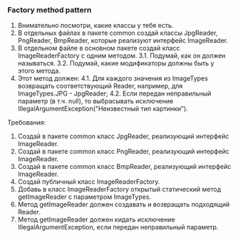 
### Factory method pattern

1. Внимательно посмотри, какие классы у тебя есть.
2. В отдельных файлах в пакете common создай классы JpgReader, PngReader, BmpReader, которые реализуют интерфейс ImageReader.
3. В отдельном файле в основном пакете создай класс ImageReaderFactory с одним методом.
3.1. Подумай, как он должен называться.
3.2. Подумай, какие модификаторы должны быть у этого метода.
4. Этот метод должен:
4.1. Для каждого значения из ImageTypes возвращать соответствующий Reader, например, для ImageTypes.JPG - JpgReader;
4.2. Если передан неправильный параметр (в т.ч. null), то выбрасывать исключение IllegalArgumentException(&quot;Неизвестный тип картинки&quot;).


Требования:
1.	Создай в пакете common класс JpgReader, реализующий интерфейс ImageReader.
2.	Создай в пакете common класс PngReader, реализующий интерфейс ImageReader.
3.	Создай в пакете common класс BmpReader, реализующий интерфейс ImageReader.
4.	Создай публичный класс ImageReaderFactory.
5.	Добавь в класс ImageReaderFactory открытый статический метод getImageReader с параметром ImageTypes.
6.	Метод getImageReader должен создавать и возвращать подходящий Reader.
7.	Метод getImageReader должен кидать исключение IllegalArgumentException, если передан неправильный параметр.


